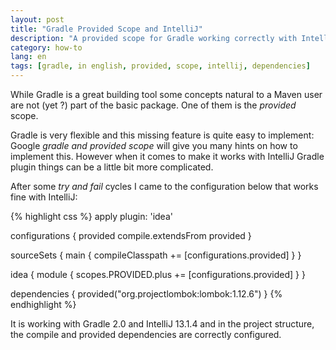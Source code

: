 ```yaml
---
layout: post
title: "Gradle Provided Scope and IntelliJ"
description: "A provided scope for Gradle working correctly with IntelliJ"
category: how-to
lang: en
tags: [gradle, in english, provided, scope, intellij, dependencies]
---
```

While Gradle is a great building tool some concepts natural to a Maven user are not (yet ?) part of the basic package. One of them is the *provided* scope.

Gradle is very flexible and this missing feature is quite easy to implement: Google *gradle and provided scope* will give you many hints on how to implement this. However when it comes to make it works with IntelliJ Gradle plugin things can be a little bit more complicated.

After some *try and fail* cycles I came to the configuration below that works fine with IntelliJ:

{% highlight css %}
apply plugin: 'idea'

configurations {
    provided
    compile.extendsFrom provided
}

sourceSets {
    main { compileClasspath += [configurations.provided] }
}

idea {
    module {
        scopes.PROVIDED.plus += [configurations.provided]
    }
}

dependencies {
    provided("org.projectlombok:lombok:1.12.6")
}
{% endhighlight %}

It is working with Gradle 2.0 and IntelliJ 13.1.4 and in the project structure, the compile and provided dependencies are correctly configured.
